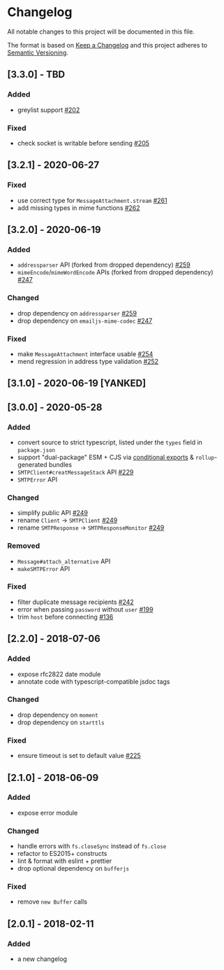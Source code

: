 # Changelog
All notable changes to this project will be documented in this file.

The format is based on [Keep a Changelog](http://keepachangelog.com/en/1.0.0/)
and this project adheres to [Semantic Versioning](http://semver.org/spec/v2.0.0.html).

## [3.3.0] - TBD
### Added
- greylist support [#202](https://github.com/eleith/emailjs/issues/202)

### Fixed
- check socket is writable before sending [#205](https://github.com/eleith/emailjs/issues/205)

## [3.2.1] - 2020-06-27
### Fixed
- use correct type for `MessageAttachment.stream` [#261](https://github.com/eleith/emailjs/issues/261)
- add missing types in mime functions [#262](https://github.com/eleith/emailjs/pull/262)

## [3.2.0] - 2020-06-19
### Added
- `addressparser` API (forked from dropped dependency) [#259](https://github.com/eleith/emailjs/issues/259)
- `mimeEncode`/`mimeWordEncode` APIs (forked from dropped dependency) [#247](https://github.com/eleith/emailjs/issues/247)

### Changed
- drop dependency on `addressparser` [#259](https://github.com/eleith/emailjs/issues/259)
- drop dependency on `emailjs-mime-codec` [#247](https://github.com/eleith/emailjs/issues/247)

### Fixed
- make `MessageAttachment` interface usable [#254](https://github.com/eleith/emailjs/issues/254)
- mend regression in address type validation [#252](https://github.com/eleith/emailjs/pull/252)

## [3.1.0] - 2020-06-19 [YANKED]

## [3.0.0] - 2020-05-28
### Added
- convert source to strict typescript, listed under the `types` field in `package.json`
- support "dual-package" ESM + CJS via [conditional exports](https://nodejs.org/docs/latest-v14.x/api/esm.html#esm_conditional_exports) & `rollup`-generated bundles
- `SMTPClient#creatMessageStack` API [#229](https://github.com/eleith/emailjs/issues/229)
- `SMTPError` API

### Changed
- simplify public API [#249](https://github.com/eleith/emailjs/issues/249)
- rename `Client` -> `SMTPClient` [#249](https://github.com/eleith/emailjs/issues/249)
- rename `SMTPResponse` -> `SMTPResponseMonitor` [#249](https://github.com/eleith/emailjs/issues/249)

### Removed
- `Message#attach_alternative` API
- `makeSMTPError` API

### Fixed
- filter duplicate message recipients [#242](https://github.com/eleith/emailjs/issues/242)
- error when passing `password` without `user` [#199](https://github.com/eleith/emailjs/issues/199)
- trim `host` before connecting [#136](https://github.com/eleith/emailjs/issues/136)

## [2.2.0] - 2018-07-06
### Added
- expose rfc2822 date module
- annotate code with typescript-compatible jsdoc tags

### Changed
- drop dependency on `moment`
- drop dependency on `starttls`

### Fixed
- ensure timeout is set to default value [#225](https://github.com/eleith/emailjs/issues/225)

## [2.1.0] - 2018-06-09
### Added
- expose error module

### Changed
- handle errors with `fs.closeSync` instead of `fs.close`
- refactor to ES2015+ constructs
- lint & format with eslint + prettier
- drop optional dependency on `bufferjs`

### Fixed
- remove `new Buffer` calls

## [2.0.1] - 2018-02-11
### Added
- a new changelog
